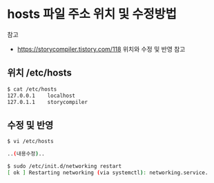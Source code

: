 # hosts 파일 주소 위치 및 수정방법

참고
- https://storycompiler.tistory.com/118  위치와 수정 및 반영 참고

## 위치 /etc/hosts
```bash
$ cat /etc/hosts
127.0.0.1    localhost
127.0.1.1    storycompiler
```

## 수정 및 반영
```bash
$ vi /etc/hosts

..(내용수정)..

$ sudo /etc/init.d/networking restart
[ ok ] Restarting networking (via systemctl): networking.service.
```